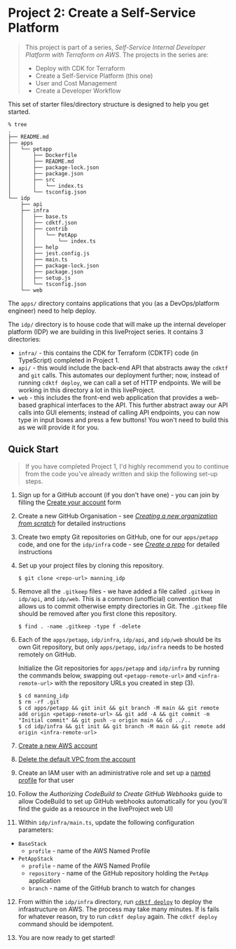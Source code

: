 # Project 2: Create a Self-Service Platform

> This project is part of a series, _Self-Service Internal Developer Platform with Terraform on AWS_. The projects in the series are:
>
> - Deploy with CDK for Terraform
> - Create a Self-Service Platform (this one)
> - User and Cost Management
> - Create a Developer Workflow

This set of starter files/directory structure is designed to help you get started.

```
% tree
.
├── README.md
├── apps
│   └── petapp
│       ├── Dockerfile
│       ├── README.md
│       ├── package-lock.json
│       ├── package.json
│       ├── src
│       │   └── index.ts
│       └── tsconfig.json
└── idp
    ├── api
    ├── infra
    │   ├── base.ts
    │   ├── cdktf.json
    │   ├── contrib
    │   │   └── PetApp
    │   │       └── index.ts
    │   ├── help
    │   ├── jest.config.js
    │   ├── main.ts
    │   ├── package-lock.json
    │   ├── package.json
    │   ├── setup.js
    │   └── tsconfig.json
    └── web
```

The `apps/` directory contains applications that you (as a DevOps/platform engineer) need to help deploy.

The `idp/` directory is to house code that will make up the internal developer platform (IDP) we are building in this liveProject series. It contains 3 directories:

- `infra/` - this contains the CDK for Terraform (CDKTF) code (in TypeScript) completed in Project 1.
- `api/` - this would include the back-end API that abstracts away the `cdktf` and `git` calls. This automates our deployment further; now, instead of running `cdktf deploy`, we can call a set of HTTP endpoints. We will be working in this directory a lot in this liveProject.
- `web` - this includes the front-end web application that provides a web-based graphical interfaces to the API. This further abstract away our API calls into GUI elements; instead of calling API endpoints, you can now type in input boxes and press a few buttons! You won't need to build this as we will provide it for you.

## Quick Start

> If you have completed Project 1, I'd highly recommend you to continue from the code you've already written and skip the following set-up steps.

1. Sign up for a GitHub account (if you don't have one) - you can join by filling the [Create your account](https://github.com/join) form
2. Create a new GitHub Organisation - see _[Creating a new organization from scratch](https://docs.github.com/en/organizations/collaborating-with-groups-in-organizations/creating-a-new-organization-from-scratch)_ for detailed instructions
3. Create two empty Git repositories on GitHub, one for our `apps/petapp` code, and one for the `idp/infra` code - see _[Create a repo](https://docs.github.com/en/get-started/quickstart/create-a-repo)_ for detailed instructions
4. Set up your project files by cloning this repository.

    ```
    $ git clone <repo-url> manning_idp
    ```
5. Remove all the `.gitkeep` files - we have added a file called `.gitkeep` in `idp/api`, and `idp/web`. This is a common (unofficial) convention that allows us to commit otherwise empty directories in Git. The `.gitkeep` file should be removed after you first clone this repository.

    ```
    $ find . -name .gitkeep -type f -delete
    ```

6. Each of the `apps/petapp`, `idp/infra`, `idp/api`, and `idp/web` should be its own Git repository, but only `apps/petapp`, `idp/infra` needs to be hosted remotely on GitHub.
   
   Initialize the Git repositories for `apps/petapp` and `idp/infra` by running the commands below, swapping out `<petapp-remote-url>` and `<infra-remote-url>` with the repository URLs you created in step (3).

    ```
    $ cd manning_idp
    $ rm -rf .git
    $ cd apps/petapp && git init && git branch -M main && git remote add origin <petapp-remote-url> && git add -A && git commit -m "Initial commit" && git push -u origin main && cd ../..
    $ cd idp/infra && git init && git branch -M main && git remote add origin <infra-remote-url>
    ```
7. [Create a new AWS account](https://aws.amazon.com/premiumsupport/knowledge-center/create-and-activate-aws-account/)

8. [Delete the default VPC from the account](https://docs.aws.amazon.com/vpc/latest/userguide/default-vpc.html#deleting-default-vpc)

9. Create an IAM user with an administrative role and set up a [named profile](https://docs.aws.amazon.com/cli/latest/userguide/cli-configure-profiles.html) for that user

10. Follow the _Authorizing CodeBuild to Create GitHub Webhooks_ guide to allow CodeBuild to set up GitHub webhooks automatically for you (you'll find the guide as a resource in the liveProject web UI)

11. Within `idp/infra/main.ts`, update the following configuration parameters:

   - `BaseStack`
     - `profile` - name of the AWS Named Profile
   - `PetAppStack`
     - `profile` - name of the AWS Named Profile
     - `repository` - name of the GitHub repository holding the `PetApp` application
     - `branch` - name of the GitHub branch to watch for changes

12. From within the `idp/infra` directory, run [`cdktf deploy`](https://learn.hashicorp.com/tutorials/terraform/cdktf) to deploy the infrastructure on AWS. The process may take many minutes. If is fails for whatever reason, try to run `cdktf deploy` again. The `cdktf deploy` command should be idempotent.

13. You are now ready to get started!
